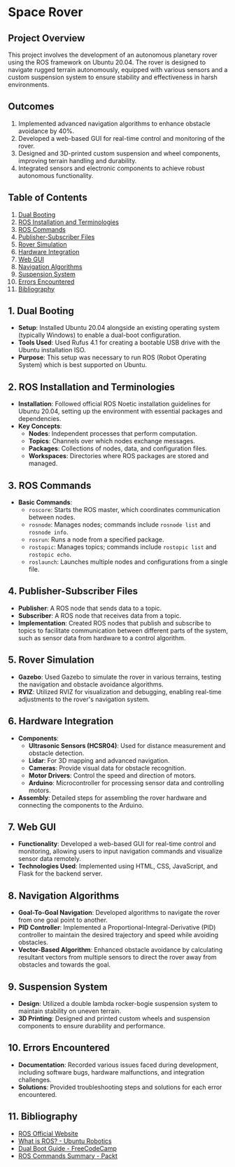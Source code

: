 # Space Rover

## Project Overview

This project involves the development of an autonomous planetary rover using the ROS framework on Ubuntu 20.04. The rover is designed to navigate rugged terrain autonomously, equipped with various sensors and a custom suspension system to ensure stability and effectiveness in harsh environments.

## Outcomes

1. Implemented advanced navigation algorithms to enhance obstacle avoidance by 40%.
2. Developed a web-based GUI for real-time control and monitoring of the rover.
3. Designed and 3D-printed custom suspension and wheel components, improving terrain handling and durability.
4. Integrated sensors and electronic components to achieve robust autonomous functionality.

## Table of Contents

1. [Dual Booting](#dual-booting)
2. [ROS Installation and Terminologies](#ros-installation-and-terminologies)
3. [ROS Commands](#ros-commands)
4. [Publisher-Subscriber Files](#publisher-subscriber-files)
5. [Rover Simulation](#rover-simulation)
6. [Hardware Integration](#hardware-integration)
7. [Web GUI](#web-gui)
8. [Navigation Algorithms](#navigation-algorithms)
9. [Suspension System](#suspension-system)
10. [Errors Encountered](#errors-encountered)
11. [Bibliography](#bibliography)

## 1. Dual Booting

- **Setup**: Installed Ubuntu 20.04 alongside an existing operating system (typically Windows) to enable a dual-boot configuration.
- **Tools Used**: Used Rufus 4.1 for creating a bootable USB drive with the Ubuntu installation ISO.
- **Purpose**: This setup was necessary to run ROS (Robot Operating System) which is best supported on Ubuntu.

## 2. ROS Installation and Terminologies

- **Installation**: Followed official ROS Noetic installation guidelines for Ubuntu 20.04, setting up the environment with essential packages and dependencies.
- **Key Concepts**:
  - **Nodes**: Independent processes that perform computation.
  - **Topics**: Channels over which nodes exchange messages.
  - **Packages**: Collections of nodes, data, and configuration files.
  - **Workspaces**: Directories where ROS packages are stored and managed.

## 3. ROS Commands

- **Basic Commands**:
  - `roscore`: Starts the ROS master, which coordinates communication between nodes.
  - `rosnode`: Manages nodes; commands include `rosnode list` and `rosnode info`.
  - `rosrun`: Runs a node from a specified package.
  - `rostopic`: Manages topics; commands include `rostopic list` and `rostopic echo`.
  - `roslaunch`: Launches multiple nodes and configurations from a single file.

## 4. Publisher-Subscriber Files

- **Publisher**: A ROS node that sends data to a topic.
- **Subscriber**: A ROS node that receives data from a topic.
- **Implementation**: Created ROS nodes that publish and subscribe to topics to facilitate communication between different parts of the system, such as sensor data from hardware to a control algorithm.

## 5. Rover Simulation

- **Gazebo**: Used Gazebo to simulate the rover in various terrains, testing the navigation and obstacle avoidance algorithms.
- **RVIZ**: Utilized RVIZ for visualization and debugging, enabling real-time adjustments to the rover's navigation system.

## 6. Hardware Integration

- **Components**:
  - **Ultrasonic Sensors (HCSR04)**: Used for distance measurement and obstacle detection.
  - **Lidar**: For 3D mapping and advanced navigation.
  - **Cameras**: Provide visual data for obstacle recognition.
  - **Motor Drivers**: Control the speed and direction of motors.
  - **Arduino**: Microcontroller for processing sensor data and controlling motors.
- **Assembly**: Detailed steps for assembling the rover hardware and connecting the components to the Arduino.

## 7. Web GUI

- **Functionality**: Developed a web-based GUI for real-time control and monitoring, allowing users to input navigation commands and visualize sensor data remotely.
- **Technologies Used**: Implemented using HTML, CSS, JavaScript, and Flask for the backend server.

## 8. Navigation Algorithms

- **Goal-To-Goal Navigation**: Developed algorithms to navigate the rover from one goal point to another.
- **PID Controller**: Implemented a Proportional-Integral-Derivative (PID) controller to maintain the desired trajectory and speed while avoiding obstacles.
- **Vector-Based Algorithm**: Enhanced obstacle avoidance by calculating resultant vectors from multiple sensors to direct the rover away from obstacles and towards the goal.

## 9. Suspension System

- **Design**: Utilized a double lambda rocker-bogie suspension system to maintain stability on uneven terrain.
- **3D Printing**: Designed and printed custom wheels and suspension components to ensure durability and performance.

## 10. Errors Encountered

- **Documentation**: Recorded various issues faced during development, including software bugs, hardware malfunctions, and integration challenges.
- **Solutions**: Provided troubleshooting steps and solutions for each error encountered.

## 11. Bibliography

- [ROS Official Website](https://www.ros.org/)
- [What is ROS? - Ubuntu Robotics](https://ubuntu.com/robotics/what-is-ros)
- [Dual Boot Guide - FreeCodeCamp](https://www.freecodecamp.org/news/how-to-dual-boot-any-linux-distribution-with-windows/)
- [ROS Commands Summary - Packt](https://subscription.packtpub.com/book/iot-and-hardware/9781788479592/1/ch01lvl1sec15/ros-commands-summary)
